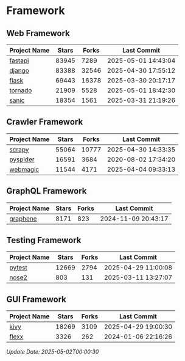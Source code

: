 # Framework

## Web Framework
| Project Name | Stars | Forks | Last Commit |
| ------------ | ----- | ----- | ----------- |
| [fastapi](https://github.com/fastapi/fastapi) | 83945 | 7289 | 2025-05-01 14:43:04 |
| [django](https://github.com/django/django) | 83388 | 32546 | 2025-04-30 17:55:12 |
| [flask](https://github.com/pallets/flask) | 69443 | 16378 | 2025-03-30 20:17:17 |
| [tornado](https://github.com/tornadoweb/tornado) | 21909 | 5528 | 2025-05-01 18:42:30 |
| [sanic](https://github.com/sanic-org/sanic) | 18354 | 1561 | 2025-03-31 21:19:26 |

## Crawler Framework
| Project Name | Stars | Forks | Last Commit |
| ------------ | ----- | ----- | ----------- |
| [scrapy](https://github.com/scrapy/scrapy) | 55064 | 10777 | 2025-04-30 14:33:35 |
| [pyspider](https://github.com/binux/pyspider) | 16591 | 3684 | 2020-08-02 17:34:20 |
| [webmagic](https://github.com/code4craft/webmagic) | 11544 | 4171 | 2025-04-04 09:33:13 |

## GraphQL Framework
| Project Name | Stars | Forks | Last Commit |
| ------------ | ----- | ----- | ----------- |
| [graphene](https://github.com/graphql-python/graphene) | 8171 | 823 | 2024-11-09 20:43:17 |

## Testing Framework
| Project Name | Stars | Forks | Last Commit |
| ------------ | ----- | ----- | ----------- |
| [pytest](https://github.com/pytest-dev/pytest) | 12669 | 2794 | 2025-04-29 11:00:08 |
| [nose2](https://github.com/nose-devs/nose2) | 803 | 131 | 2025-03-11 13:27:07 |

## GUI Framework
| Project Name | Stars | Forks | Last Commit |
| ------------ | ----- | ----- | ----------- |
| [kivy](https://github.com/kivy/kivy) | 18269 | 3109 | 2025-04-29 19:00:30 |
| [flexx](https://github.com/flexxui/flexx) | 3326 | 262 | 2024-01-06 22:16:26 |

*Update Date: 2025-05-02T00:00:30*